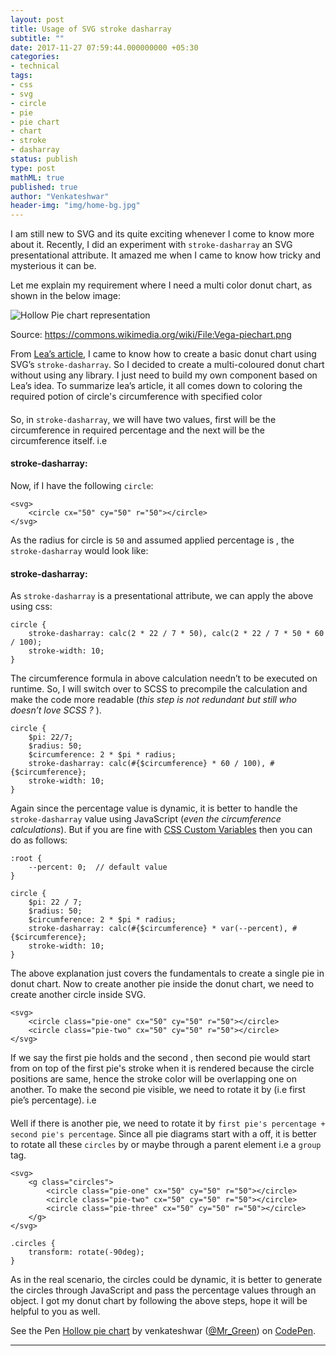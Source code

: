 ```yaml
---
layout: post
title: Usage of SVG stroke dasharray
subtitle: ""
date: 2017-11-27 07:59:44.000000000 +05:30
categories:
- technical
tags:
- css
- svg
- circle
- pie
- pie chart
- chart
- stroke
- dasharray
status: publish
type: post
mathML: true
published: true
author: "Venkateshwar"
header-img: "img/home-bg.jpg"
---
```



<p>I am still new to SVG and its quite exciting whenever I come to know more about it. Recently, I did an experiment with <code>stroke-dasharray</code> an SVG presentational attribute. It amazed me when I came to know how tricky and mysterious it can be. </p>

<p>Let me explain my requirement where I need a multi color donut chart, as shown in the below image:</p>

<p><img src="https://upload.wikimedia.org/wikipedia/commons/3/3c/Vega-piechart.png" alt="Hollow Pie chart representation" title=""></p>

<p></p><figcaption>Source: <a href="https://commons.wikimedia.org/wiki/File:Vega-piechart.png">https://commons.wikimedia.org/wiki/File:Vega-piechart.png</a></figcaption><p></p>

<p>From <a href="https://www.smashingmagazine.com/2015/07/designing-simple-pie-charts-with-css/">Lea’s article</a>, I came to know how to create a basic donut chart using SVG’s <code>stroke-dasharray</code>. So I decided to create a multi-coloured donut chart without using any library.  I just need to build my own component based on Lea’s idea. To summarize lea’s article, it all comes down to coloring the required potion of circle's circumference with specified color</p>



<h4 id="circumference-formula-implies-2pi-r"><script type="math/tex" id="MathJax-Element-1">Circumference formula</script>  <script type="math/tex" id="MathJax-Element-2">\implies</script> <script type="math/tex" id="MathJax-Element-3">2\pi r</script></h4>



<h4 id="60-of-circumference-implies-2pi-r-frac60100"><script type="math/tex" id="MathJax-Element-4">60\%</script> <script type="math/tex" id="MathJax-Element-5">of</script> <script type="math/tex" id="MathJax-Element-6">Circumference</script>  <script type="math/tex" id="MathJax-Element-7">\implies</script>  <script type="math/tex" id="MathJax-Element-8">2\pi r</script> <script type="math/tex" id="MathJax-Element-9">*</script> <script type="math/tex" id="MathJax-Element-10">\frac{60}{100}</script></h4>

<p>So, in <code>stroke-dasharray</code>, we will have two values, first will be the circumference in required percentage and the next will be the circumference itself. i.e</p>



<h4 id="stroke-dasharray-2pi-r-frac601002pi-r"><strong>stroke-dasharray:</strong>  <script type="math/tex" id="MathJax-Element-11">(2\pi r</script> <script type="math/tex" id="MathJax-Element-12">*</script> <script type="math/tex" id="MathJax-Element-13">\frac{60}{100}),</script><script type="math/tex" id="MathJax-Element-14">(2\pi r)</script></h4>

<p>Now, if I have the following <code>circle</code>:</p>

<pre><code>&lt;svg&gt;
    &lt;circle cx="50" cy="50" r="50"&gt;&lt;/circle&gt;
&lt;/svg&gt;
</code></pre>

<p>As the radius for circle is <code>50</code> and assumed applied percentage is <script type="math/tex" id="MathJax-Element-32">60\%</script>, the <code>stroke-dasharray</code> would look like:</p>



<h4 id="stroke-dasharray-2-pi-50-frac60100-2-pi-50"><strong>stroke-dasharray:</strong>   <script type="math/tex" id="MathJax-Element-15">(2 * \pi * 50</script> <script type="math/tex" id="MathJax-Element-16">*</script> <script type="math/tex" id="MathJax-Element-17">\frac{60}{100}),</script> <script type="math/tex" id="MathJax-Element-18">(2 * \pi * 50)</script></h4>

<p>As <code>stroke-dasharray</code> is a presentational attribute, we can apply the above using css:</p>

<pre><code>circle {
    stroke-dasharray: calc(2 * 22 / 7 * 50), calc(2 * 22 / 7 * 50 * 60 / 100);
    stroke-width: 10;
}
</code></pre>

<p>The circumference formula in above calculation needn’t to be executed on runtime. So, I will switch over to SCSS to precompile the calculation and make the code more readable (<em>this step is not redundant but still who doesn’t love SCSS ? </em>). </p>

<pre><code>circle {
    $pi: 22/7;
    $radius: 50;
    $circumference: 2 * $pi * radius;
    stroke-dasharray: calc(#{$circumference} * 60 / 100), #{$circumference};
    stroke-width: 10;
}
</code></pre>

<p>Again since the percentage value is dynamic, it is better to handle the <code>stroke-dasharray</code> value using JavaScript (<em>even the circumference calculations</em>).  But if you are fine with <a href="https://developer.mozilla.org/en-US/docs/Web/CSS/Using_CSS_variables">CSS Custom Variables</a> then you can do as follows: </p>

<pre><code>:root {
    --percent: 0;  // default value
}

circle {
    $pi: 22 / 7;
    $radius: 50;
    $circumference: 2 * $pi * radius;
    stroke-dasharray: calc(#{$circumference} * var(--percent), #{$circumference};
    stroke-width: 10;
}
</code></pre>

<p>The above explanation just covers the fundamentals to create a single pie in donut chart. Now to create another pie inside the donut chart, we need to create another circle inside SVG.</p>

<pre><code>&lt;svg&gt;
    &lt;circle class="pie-one" cx="50" cy="50" r="50"&gt;&lt;/circle&gt;
    &lt;circle class="pie-two" cx="50" cy="50" r="50"&gt;&lt;/circle&gt;
&lt;/svg&gt;
</code></pre>

<p>If we say the first pie holds <script type="math/tex" id="MathJax-Element-19">60\%</script> and the second <script type="math/tex" id="MathJax-Element-20">20\%</script>, then second pie would start from on top of the first pie's stroke when it is rendered because the circle positions are same, hence the stroke color will be overlapping one on another. To make the second pie visible, we need to rotate it by <script type="math/tex" id="MathJax-Element-21">60\%</script>  (i.e first pie’s percentage).  i.e</p>



<h4 id="60-implies-frac60100-360circ-implies-216circ"><script type="math/tex" id="MathJax-Element-22">60\%</script> <script type="math/tex" id="MathJax-Element-23">\implies</script> <script type="math/tex" id="MathJax-Element-24">\frac{60}{100}</script> <script type="math/tex" id="MathJax-Element-25">*</script> <script type="math/tex" id="MathJax-Element-26">360^\circ</script>  <script type="math/tex" id="MathJax-Element-27">\implies</script>  <script type="math/tex" id="MathJax-Element-28">216^\circ</script></h4>

<p>Well if there is another pie, we need to rotate it by <code>first pie's percentage + second pie's percentage</code>. Since all pie diagrams start with a <script type="math/tex" id="MathJax-Element-29">90^\circ</script> off, it is better to rotate all these <code>circles</code> by <script type="math/tex" id="MathJax-Element-30">-90^\circ</script> or <script type="math/tex" id="2">270^\circ</script> maybe through a parent element i.e a <code>group</code> tag.</p>

<pre><code>&lt;svg&gt;
    &lt;g class="circles"&gt;
        &lt;circle class="pie-one" cx="50" cy="50" r="50"&gt;&lt;/circle&gt;
        &lt;circle class="pie-two" cx="50" cy="50" r="50"&gt;&lt;/circle&gt;
        &lt;circle class="pie-three" cx="50" cy="50" r="50"&gt;&lt;/circle&gt;
    &lt;/g&gt;
&lt;/svg&gt;

.circles {
    transform: rotate(-90deg);
}
</code></pre>

<p>As in the real scenario, the circles could be dynamic, it is better to generate the circles through JavaScript and pass the percentage values through an object. I got my donut chart by following the above steps, hope it will be helpful to you as well.</p>

<p data-height="300" data-theme-id="1592" data-slug-hash="ZabqPM" data-default-tab="js,result" data-user="Mr_Green" data-embed-version="2" data-pen-title="Hollow pie chart" class="codepen">See the Pen <a href="https://codepen.io/Mr_Green/pen/ZabqPM/">Hollow pie chart</a> by venkateshwar (<a href="https://codepen.io/Mr_Green">@Mr_Green</a>) on <a href="https://codepen.io">CodePen</a>.</p>
<script async src="https://production-assets.codepen.io/assets/embed/ei.js"></script>



<hr>
